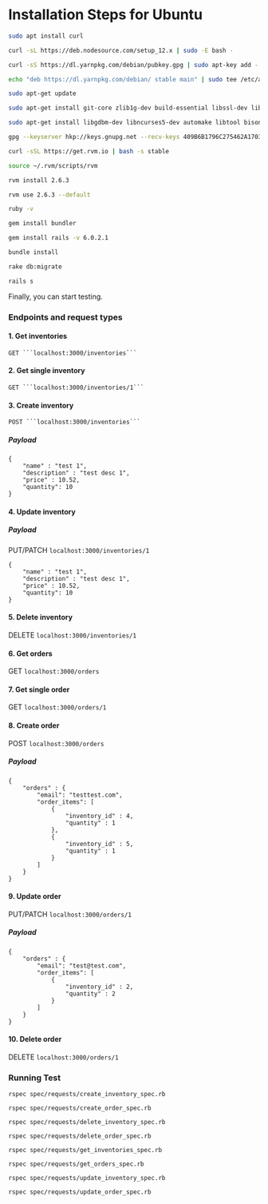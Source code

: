 # Installation Steps for Ubuntu

```sh
sudo apt install curl
```
```sh
curl -sL https://deb.nodesource.com/setup_12.x | sudo -E bash -
```
```sh
curl -sS https://dl.yarnpkg.com/debian/pubkey.gpg | sudo apt-key add -
```
```sh
echo "deb https://dl.yarnpkg.com/debian/ stable main" | sudo tee /etc/apt/sources.list.d/yarn.list
```
```sh
sudo apt-get update
```
```sh
sudo apt-get install git-core zlib1g-dev build-essential libssl-dev libreadline-dev libyaml-dev libsqlite3-dev sqlite3 libxml2-dev libxslt1-dev libcurl4-openssl-dev software-properties-common libffi-dev nodejs yarn
```
```sh
sudo apt-get install libgdbm-dev libncurses5-dev automake libtool bison libffi-dev
```
```sh
gpg --keyserver hkp://keys.gnupg.net --recv-keys 409B6B1796C275462A1703113804BB82D39DC0E3 7D2BAF1CF37B13E2069D6956105BD0E739499BDB
```
```sh
curl -sSL https://get.rvm.io | bash -s stable
```
```sh
source ~/.rvm/scripts/rvm
```
```sh
rvm install 2.6.3
```
```sh
rvm use 2.6.3 --default
```
```sh
ruby -v
```
```sh
gem install bundler
```
```sh
gem install rails -v 6.0.2.1
```
```sh
bundle install
```
```sh
rake db:migrate
```
```sh
rails s
```

Finally, you can start testing.

### Endpoints and request types
#### 1. Get inventories
    GET ```localhost:3000/inventories```

#### 2. Get single inventory
    GET ```localhost:3000/inventories/1```

#### 3. Create inventory
    POST ```localhost:3000/inventories```
##### Payload
```
{
	"name" : "test 1",
	"description" : "test desc 1",
	"price" : 10.52,
	"quantity": 10
}
```

#### 4. Update inventory
##### Payload
PUT/PATCH ```localhost:3000/inventories/1```
```
{
	"name" : "test 1",
	"description" : "test desc 1",
	"price" : 10.52,
	"quantity": 10
}
```

#### 5. Delete inventory
DELETE ```localhost:3000/inventories/1```

#### 6. Get orders
GET ```localhost:3000/orders```

#### 7. Get single order
GET ```localhost:3000/orders/1```

#### 8. Create order
POST ```localhost:3000/orders```
##### Payload
```
{
	"orders" : {
		"email": "testtest.com",
		"order_items": [
    		{
    			"inventory_id" : 4,
    			"quantity" : 1
    		},
    		{
    			"inventory_id" : 5,
    			"quantity" : 1
	    	}
		]
	}
}
```

#### 9. Update order
PUT/PATCH ```localhost:3000/orders/1```
##### Payload
```
{
	"orders" : {
		"email": "test@test.com",
		"order_items": [
    		{
    			"inventory_id" : 2,
    			"quantity" : 2
    		}
    	]
	}
}
```

#### 10. Delete order
DELETE ```localhost:3000/orders/1```

### Running Test
```
rspec spec/requests/create_inventory_spec.rb
```
```
rspec spec/requests/create_order_spec.rb
```
```
rspec spec/requests/delete_inventory_spec.rb
```
```
rspec spec/requests/delete_order_spec.rb
```
```
rspec spec/requests/get_inventories_spec.rb
```
```
rspec spec/requests/get_orders_spec.rb
```
```
rspec spec/requests/update_inventory_spec.rb
```
```
rspec spec/requests/update_order_spec.rb
```

